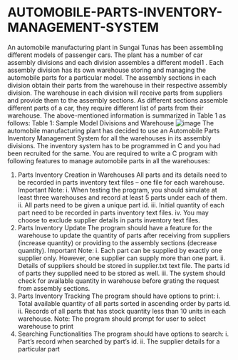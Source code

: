 # AUTOMOBILE-PARTS-INVENTORY-MANAGEMENT-SYSTEM
An automobile manufacturing plant in Sungai Tunas has been assembling different models of 
passenger cars. The plant has a number of car assembly divisions and each division assembles 
a different model1
. Each assembly division has its own warehouse storing and managing the 
automobile parts for a particular model. The assembly sections in each division obtain their 
parts from the warehouse in their respective assembly division. 
The warehouse in each division will receive parts from suppliers and provide them to the 
assembly sections. As different sections assemble different parts of a car, they require different 
list of parts from their warehouse. The above-mentioned information is summarized in Table 
1 as follows:
Table 1: Sample Model Divisions and Warehouse
![image](https://user-images.githubusercontent.com/124484779/216805835-ac6d864f-0e1a-4d51-963e-4438a97ea0ad.png)
The automobile manufacturing plant has decided to use an Automobile Parts Inventory 
Management System for all the warehouses in its assembly divisions. The inventory system has 
to be programmed in C and you had been recruited for the same. You are required to write a C
program with following features to manage automobile parts in all the warehouses:
1. Parts Inventory Creation in Warehouses
All parts and its details need to be recorded in parts inventory text files – one file for each 
warehouse.
Important Note: 
i. When testing the program, you should simulate at least three warehouses and record 
at least 5 parts under each of them. 
ii. All parts need to be given a unique part id.
iii. Initial quantity of each part need to be recorded in parts inventory text files.
iv. You may choose to exclude supplier details in parts inventory text files.
2. Parts Inventory Update
The program should have a feature for the warehouse to update the quantity of parts after 
receiving from suppliers (increase quantity) or providing to the assembly sections (decrease 
quantity). 
Important Note: 
i. Each part can be supplied by exactly one supplier only. However, one supplier can 
supply more than one part.
ii. Details of suppliers should be stored in supplier.txt text file. The parts id of parts 
they supplied need to be stored as well.
iii. The system should check for available quantity in warehouse before grating the 
request from assembly sections.
3. Parts Inventory Tracking
The program should have options to print:
i. Total available quantity of all parts sorted in ascending order by parts id.
ii. Records of all parts that has stock quantity less than 10 units in each warehouse.
Note: The program should prompt for user to select warehouse to print
4. Searching Functionalities
The program should have options to search:
i. Part’s record when searched by part’s id.
ii. The supplier details for a particular part

